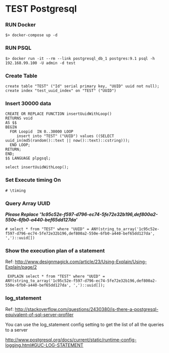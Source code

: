 TEST Postgresql
===============

### RUN Docker

```
$> docker-compose up -d
```

### RUN PSQL

```
$> docker run -it --rm --link postgresql_db_1 postgres:9.1 psql -h 192.168.99.100 -U admin -d test
```

### Create Table

```
create table "TEST" ("Id" serial primary key, "UUID" uuid not null);
create index "test_uuid_index" on "TEST" ("UUID")
```

### Insert 30000 data

```
CREATE OR REPLACE FUNCTION insertUuidWithLoop()
RETURNS void
AS $$
BEGIN
  FOR Loopid  IN 0..30000 LOOP
     insert into "TEST" ("UUID") values ((SELECT uuid_in(md5(random()::text || now()::text)::cstring)));
  END LOOP;
RETURN;
END;
$$ LANGUAGE plpgsql;

select insertUuidWithLoop();
```

### Set Execute timing On

```
# \timing
```

### Query Array UUID

***Please Replace '1c95c52e-f597-d796-ec74-5fe72e32b196,def800a2-550e-6fb0-a440-bef65dd127da'***

```
# select * from "TEST" where "UUID" = ANY(string_to_array('1c95c52e-f597-d796-ec74-5fe72e32b196,def800a2-550e-6fb0-a440-bef65dd127da', ',')::uuid[])
```

### Show the execution plan of a statement

Ref: http://www.designmagick.com/article/23/Using-Explain/Using-Explain/page/2

```
 EXPLAIN select * from "TEST" where "UUID" = ANY(string_to_array('1c95c52e-f597-d796-ec74-5fe72e32b196,def800a2-550e-6fb0-a440-bef65dd127da', ',')::uuid[]);
```

### log_statement

Ref: http://stackoverflow.com/questions/2430380/is-there-a-postgresql-equivalent-of-sql-server-profiler

You can use the log_statement config setting to get the list of all the queries to a server

http://www.postgresql.org/docs/current/static/runtime-config-logging.html#GUC-LOG-STATEMENT

